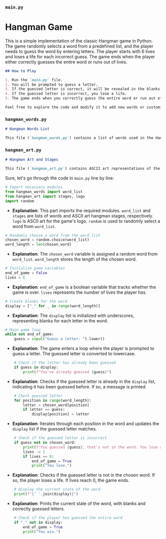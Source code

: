 ### `main.py`


# Hangman Game

This is a simple implementation of the classic Hangman game in Python. The game randomly selects a word from a predefined list, and the player needs to guess the word by entering letters. The player starts with 6 lives and loses a life for each incorrect guess. The game ends when the player either correctly guesses the entire word or runs out of lives.

```markdown
## How to Play

1. Run the `main.py` file.
2. You will be prompted to guess a letter.
3. If the guessed letter is correct, it will be revealed in the blanks.
4. If the guessed letter is incorrect, you lose a life.
5. The game ends when you correctly guess the entire word or run out of lives.

Feel free to explore the code and modify it to add new words or customize the gameplay.

```

### `hangman_words.py`

```markdown
# Hangman Words List

This file (`hangman_words.py`) contains a list of words used in the Hangman game. You can customize or extend this list to include your own words for the game. Each word in the list is randomly selected for gameplay.

```

### `hangman_art.py`

```markdown
# Hangman Art and Stages

This file (`hangman_art.py`) contains ASCII art representations of the hangman stages and the game logo. The stages are displayed as the player makes incorrect guesses, and the logo is presented at the beginning of the game. Feel free to modify the art or add your own creative elements.

```
Sure, let's go through the code in `main.py` line by line:

```python
# Import necessary modules
from hangman_words import word_list
from hangman_art import stages, logo
import random
```

- **Explanation**: This part imports the required modules. `word_list` and `stages` are lists of words and ASCII art hangman stages, respectively. `logo` is ASCII art for the game's logo. `random` is used to randomly select a word from `word_list`.

```python
# Randomly choose a word from the word list
chosen_word = random.choice(word_list)
word_length = len(chosen_word)
```

- **Explanation**: The `chosen_word` variable is assigned a random word from `word_list`. `word_length` stores the length of the chosen word.

```python
# Initialize game variables
end_of_game = False
lives = 6
```

- **Explanation**: `end_of_game` is a boolean variable that tracks whether the game is over. `lives` represents the number of lives the player has.

```python
# Create blanks for the word
display = ["_" for _ in range(word_length)]
```

- **Explanation**: The `display` list is initialized with underscores, representing blanks for each letter in the word.

```python
# Main game loop
while not end_of_game:
    guess = input("Guess a letter: ").lower()
```

- **Explanation**: The game enters a loop where the player is prompted to guess a letter. The guessed letter is converted to lowercase.

```python
    # Check if the letter has already been guessed
    if guess in display:
        print(f"You've already guessed {guess}")
```

- **Explanation**: Checks if the guessed letter is already in the `display` list, indicating it has been guessed before. If so, a message is printed.

```python
    # Check guessed letter
    for position in range(word_length):
        letter = chosen_word[position]
        if letter == guess:
            display[position] = letter
```

- **Explanation**: Iterates through each position in the word and updates the `display` list if the guessed letter matches.

```python
    # Check if the guessed letter is incorrect
    if guess not in chosen_word:
        print(f"You guessed {guess}, that's not in the word. You lose a life.")
        lives -= 1
        if lives == 0:
            end_of_game = True
            print("You lose.")
```

- **Explanation**: Checks if the guessed letter is not in the chosen word. If so, the player loses a life. If lives reach 0, the game ends.

```python
    # Display the current state of the word
    print(f"{' '.join(display)}")
```

- **Explanation**: Prints the current state of the word, with blanks and correctly guessed letters.

```python
    # Check if the player has guessed the entire word
    if "_" not in display:
        end_of_game = True
        print("You win.")
```

